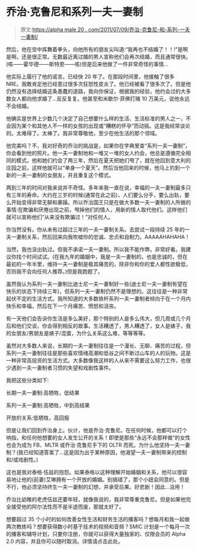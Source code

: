 # 乔治·克鲁尼和系列一夫一妻制

> 原文:[https://alpha male 20 . com/2011/07/09/乔治-克鲁尼-和-系列-一夫一妻制/](https://alphamale20.com/2011/07/09/george-clooney-and-serial-monogamy/)

然后，他在空中挥舞着拳头，向他所有的朋友尖叫道:“我再也不结婚了！！!"是啊是啊，还是很正常。无数最近离过婚的男人宣称他们会再次结婚，而且通常很快。(咳——霍华德——斯特恩——咳)但是后来他做了一件非常奇怪的事情...

他实际上履行了他的诺言。已经快 20 年了。在那段时间里，他接触了很多 NRE。我敢肯定他已经患过很多次狂怒性皮炎了。他已经被看了很多次了。但是他仍然没有选择结婚这条愚蠢的道路，我向你保证，根据我的经验，他约会过的大多数女人都向他求婚了...反反复复。他甚至和米歇尔·菲佛打赌 10 万美元，说他永远不会结婚。

他确实是世界上少数几个决定了自己想要什么样的生活、生活标准的男人之一，不会因为某个和其他人不一样的女孩的出现或“糟糕的怀孕”而动摇。这是我经常谈论的。太难得了。太棒了。我非常尊敬他，至少在他生活的那个领域。

他完美吗？不，我对好奇的乔治的挑战是，如果你在字典里查“系列一夫一妻制”，你会看到他的照片。他一夫一妻制地和一堆又一堆的女人约会，他总是遵循完全相同的模式。他和她们约会了两三年，然后在夏天把她们甩了，就在他回到意大利的庄园之前，这样他就可以“单身一个夏天”。然后当他回来的时候，他马上钓到一个新的一夫一妻制的女朋友，并且重复这个模式。

两到三年的时间对我来说并不奇怪。多年来我一直在说，幸福的一夫一妻制最多只有三年的寿命。大约在三岁的时候(通常在此之前)，人们要么分手，要么出轨，要么开始变得非常无聊和暴躁。所以乔治国王只是在做大多数一夫一妻制的人所做的事情:在欺骗和厌倦出现之前，甩掉他们的情人，用新的情人取代他们。这样他们就可以宣称他们“从来没有欺骗过！”对任何人。

你当然没有。你从未有过超过三年的一夫一妻制关系。去尝试一段持续 25 年的一夫一妻制关系，然后回来向我吹嘘你的忠诚、忠贞和自制力。AAAAAHAHAHA！

当然，我也没出轨过。但我不承诺一夫一妻制。所以我不能作弊。非常好看。我建议你找个时间试试。(在我九年的婚姻中，我是一夫一妻制的，也是忠诚的，但在最初的一年半里，维持一夫一妻制是极其痛苦的，除非你和你的爱人都性欲极低，否则我不会向任何人推荐。)但是我跑题了。

虽然我认为系列一夫一妻制比迪士尼一夫一妻制好一些(迪士尼一夫一妻制有望在快乐的状态下持续三年)，但系列一夫一妻制仍然不是理想的。这往往是一种非常起伏不定的生活方式。我所知道的大多数铁杆系列一夫一妻制者倾向于在一个月内快乐和幸福，然后在下一个月痛苦、愤怒和沮丧。

有一天他们会告诉你生活是多么美好，那个特别的人是多么伟大，但几周或几个月后和他们交谈，你会得到相反的故事。生活糟透了，男人糟透了，女人是婊子，我的女朋友/男朋友是婊子/混蛋，为什么关系这么难，等等等等。

虽然对大多数人来说，长期的一夫一妻制往往是一个漫长、无聊、痛苦的过程，但系列一夫一妻制往往是那些喜欢情绪高潮和低谷之间不断过山车的人的玩物。这是一种非常高投资的生活方式。大多数像我这样的人从来不需要这么努力工作，也很少遇到一夫一妻制者习惯的失望和戏剧性事件。

我把这些分类如下:

长期一夫一妻制:高牺牲，低结果

系列一夫一妻制:高牺牲，中到高结果

开放的关系:低牺牲，高回报

但是让我们回到乔治身上。伙计，他是乔治·克鲁尼。在任何时候，他都可以打个响指，和任何他想要的女人发生公开的关系！即使是那些“永远不会那样做”的女性也会为成为 FB、MLTR 或乔治·克鲁尼手下的 OLTR 而死。为什么他坚持一夫一妻制？(我已经知道答案了...这是因为出于某种原因，他渴望一夫一妻制带来的控制和/或戏剧性。)

这也是我对泰格·伍兹的抱怨。如果泰格以这种理解开始婚姻和关系，他可以很容易地让他的(前妻)艾琳拥有一个开放的婚姻。别搞错了，那个小妞会同意的。但是不行，他必须坚持终生一夫一妻制的幻想，并承受后果。好悲剧！因此...没用！

乔治比幼稚的老虎伍兹还要年轻，就像我说的，我非常尊重克鲁尼。但是如果他完全接受他的阿尔法性而不是半途而废，那就太好了。

想要超过 35 个小时的如何改善女性生活和财务生活的播客吗？想每月和我一起做两次教练吗？想要获得数小时基于技术的视频和音频？SMIC 计划是一个每月一次的播客和辅导计划，只要你注册，你就可以获得大量独家的、仅限会员的 Alpha 2.0 内容，并且你可以随时取消。详情请点击此处。